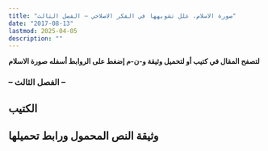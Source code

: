 ```yaml
---
title: "صورة الاسلام، علل تشويهها في الفكر الاصلاحي – الفصل الثالث"
date: "2017-08-13"
lastmod: 2025-04-05
description: ""
---
```

**لتصفح المقال في كتيب أو لتحميل وثيقة و-ن-م إضغط على الروابط أسفله** **صورة الاسلام**

### **– الفصل الثالث –**

## **الكتيب**

## وثيقة النص المحمول ورابط تحميلها

###
